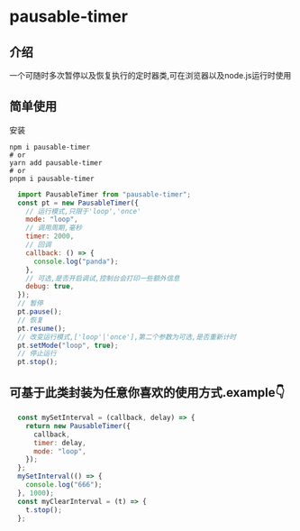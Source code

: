 # pausable-timer

## 介绍

一个可随时多次暂停以及恢复执行的定时器类,可在浏览器以及node.js运行时使用

## 简单使用

安装

```shell
npm i pausable-timer
# or
yarn add pausable-timer
# or
pnpm i pausable-timer
```

```JavaScript
  import PausableTimer from "pausable-timer";
  const pt = new PausableTimer({
    // 运行模式,只限于'loop','once'
    mode: "loop",
    // 调用周期,毫秒
    timer: 2000,
    // 回调
    callback: () => {
      console.log("panda");
    },
    // 可选,是否开启调试,控制台会打印一些额外信息
    debug: true,
  });
  // 暂停
  pt.pause();
  // 恢复
  pt.resume();
  // 改变运行模式,['loop'|'once'],第二个参数为可选,是否重新计时
  pt.setMode("loop", true);
  // 停止运行
  pt.stop();
```

## 可基于此类封装为任意你喜欢的使用方式.example👇

```JavaScript
  const mySetInterval = (callback, delay) => {
    return new PausableTimer({
      callback,
      timer: delay,
      mode: "loop",
    });
  };
  mySetInterval(() => {
    console.log("666");
  }, 1000);
  const myClearInterval = (t) => {
    t.stop();
  };
```
